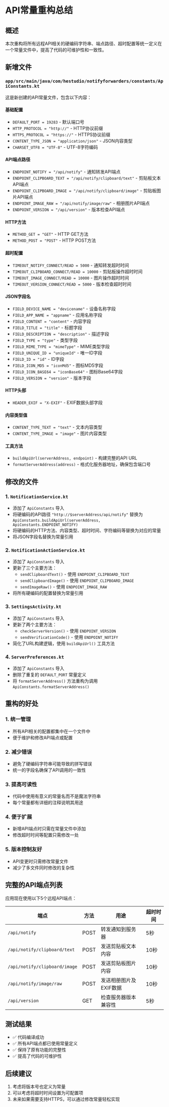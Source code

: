 # API常量重构总结

## 概述

本次重构将所有远程API相关的硬编码字符串、端点路径、超时配置等统一定义在一个常量文件中，提高了代码的可维护性和一致性。

## 新增文件

### `app/src/main/java/com/hestudio/notifyforwarders/constants/ApiConstants.kt`

这是新创建的API常量文件，包含以下内容：

#### 基础配置
- `DEFAULT_PORT = 19283` - 默认端口号
- `HTTP_PROTOCOL = "http://"` - HTTP协议前缀
- `HTTPS_PROTOCOL = "https://"` - HTTPS协议前缀
- `CONTENT_TYPE_JSON = "application/json"` - JSON内容类型
- `CHARSET_UTF8 = "UTF-8"` - UTF-8字符编码

#### API端点路径
- `ENDPOINT_NOTIFY = "/api/notify"` - 通知转发API端点
- `ENDPOINT_CLIPBOARD_TEXT = "/api/notify/clipboard/text"` - 剪贴板文本API端点
- `ENDPOINT_CLIPBOARD_IMAGE = "/api/notify/clipboard/image"` - 剪贴板图片API端点
- `ENDPOINT_IMAGE_RAW = "/api/notify/image/raw"` - 相册图片API端点
- `ENDPOINT_VERSION = "/api/version"` - 版本检查API端点

#### HTTP方法
- `METHOD_GET = "GET"` - HTTP GET方法
- `METHOD_POST = "POST"` - HTTP POST方法

#### 超时配置
- `TIMEOUT_NOTIFY_CONNECT/READ = 5000` - 通知转发超时时间
- `TIMEOUT_CLIPBOARD_CONNECT/READ = 10000` - 剪贴板操作超时时间
- `TIMEOUT_IMAGE_CONNECT/READ = 10000` - 图片操作超时时间
- `TIMEOUT_VERSION_CONNECT/READ = 5000` - 版本检查超时时间

#### JSON字段名
- `FIELD_DEVICE_NAME = "devicename"` - 设备名称字段
- `FIELD_APP_NAME = "appname"` - 应用名称字段
- `FIELD_CONTENT = "content"` - 内容字段
- `FIELD_TITLE = "title"` - 标题字段
- `FIELD_DESCRIPTION = "description"` - 描述字段
- `FIELD_TYPE = "type"` - 类型字段
- `FIELD_MIME_TYPE = "mimeType"` - MIME类型字段
- `FIELD_UNIQUE_ID = "uniqueId"` - 唯一ID字段
- `FIELD_ID = "id"` - ID字段
- `FIELD_ICON_MD5 = "iconMd5"` - 图标MD5字段
- `FIELD_ICON_BASE64 = "iconBase64"` - 图标Base64字段
- `FIELD_VERSION = "version"` - 版本字段

#### HTTP头部
- `HEADER_EXIF = "X-EXIF"` - EXIF数据头部字段

#### 内容类型值
- `CONTENT_TYPE_TEXT = "text"` - 文本内容类型
- `CONTENT_TYPE_IMAGE = "image"` - 图片内容类型

#### 工具方法
- `buildApiUrl(serverAddress, endpoint)` - 构建完整的API URL
- `formatServerAddress(address)` - 格式化服务器地址，确保包含端口号

## 修改的文件

### 1. `NotificationService.kt`
- 添加了 `ApiConstants` 导入
- 将硬编码的API路径 `"http://$serverAddress/api/notify"` 替换为 `ApiConstants.buildApiUrl(serverAddress, ApiConstants.ENDPOINT_NOTIFY)`
- 将硬编码的HTTP方法、内容类型、超时时间、字符编码等替换为对应的常量
- 将JSON字段名替换为常量引用

### 2. `NotificationActionService.kt`
- 添加了 `ApiConstants` 导入
- 更新了三个主要方法：
  - `sendClipboardText()` - 使用 `ENDPOINT_CLIPBOARD_TEXT`
  - `sendClipboardImage()` - 使用 `ENDPOINT_CLIPBOARD_IMAGE`
  - `sendImageRaw()` - 使用 `ENDPOINT_IMAGE_RAW`
- 将所有硬编码的配置替换为常量引用

### 3. `SettingsActivity.kt`
- 添加了 `ApiConstants` 导入
- 更新了两个主要方法：
  - `checkServerVersion()` - 使用 `ENDPOINT_VERSION`
  - `sendVerificationCode()` - 使用 `ENDPOINT_NOTIFY`
- 简化了URL构建逻辑，使用 `buildApiUrl()` 工具方法

### 4. `ServerPreferences.kt`
- 添加了 `ApiConstants` 导入
- 删除了重复的 `DEFAULT_PORT` 常量定义
- 将 `formatServerAddress()` 方法重构为调用 `ApiConstants.formatServerAddress()`

## 重构的好处

### 1. 统一管理
- 所有API相关的配置都集中在一个文件中
- 便于维护和修改API端点或配置

### 2. 减少错误
- 避免了硬编码字符串可能导致的拼写错误
- 统一的字段名确保了API调用的一致性

### 3. 提高可读性
- 代码中使用有意义的常量名而不是魔法字符串
- 每个常量都有详细的注释说明其用途

### 4. 便于扩展
- 新增API端点时只需在常量文件中添加
- 修改超时时间等配置只需修改一处

### 5. 版本控制友好
- API变更时只需修改常量文件
- 减少了多文件同时修改的复杂性

## 完整的API端点列表

应用现在使用以下5个远程API端点：

| 端点 | 方法 | 用途 | 超时时间 |
|------|------|------|----------|
| `/api/notify` | POST | 转发通知到服务器 | 5秒 |
| `/api/notify/clipboard/text` | POST | 发送剪贴板文本内容 | 10秒 |
| `/api/notify/clipboard/image` | POST | 发送剪贴板图片内容 | 10秒 |
| `/api/notify/image/raw` | POST | 发送相册图片及EXIF数据 | 10秒 |
| `/api/version` | GET | 检查服务器版本兼容性 | 5秒 |

## 测试结果

- ✅ 代码编译成功
- ✅ 所有API端点都已使用常量定义
- ✅ 保持了原有功能的完整性
- ✅ 提高了代码的可维护性

## 后续建议

1. 考虑将版本号也定义为常量
2. 可以考虑将超时时间设置为可配置项
3. 未来如果需要支持HTTPS，可以通过修改常量轻松实现
